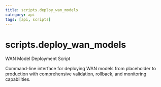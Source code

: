 ```yaml
---
title: scripts.deploy_wan_models
category: api
tags: [api, scripts]
---
```


# scripts.deploy_wan_models

WAN Model Deployment Script

Command-line interface for deploying WAN models from placeholder to production
with comprehensive validation, rollback, and monitoring capabilities.

